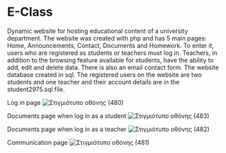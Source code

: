 # E-Class
Dynamic website for hosting educational content of a university department. The website was created with php and
has 5 main pages: Home, Announcements, Contact, Documents and Homework. To enter it, users who are 
registered as students or teachers must log in. Teachers, in addition to the browsing feature available for
students, have the ability to add, edit and delete data. There is also an email contact form. The website database
created in sql. The registered users on the website are two students and one teacher and their account details are 
in the student2975.sql file.

Log in page
![Στιγμιότυπο οθόνης (480)](https://user-images.githubusercontent.com/32638807/193563535-478adbf2-b185-4ea3-8e94-2236059bc354.png)

Documents page when log in as a student
![Στιγμιότυπο οθόνης (483)](https://user-images.githubusercontent.com/32638807/193563862-787b8d91-7d05-4efa-95bd-0a91f752d7f1.png)

Documents page when log in as a teacher
![Στιγμιότυπο οθόνης (482)](https://user-images.githubusercontent.com/32638807/193563929-271e884b-2ad7-4dee-b60f-5601f10cb798.png)

Communication page
![Στιγμιότυπο οθόνης (481)](https://user-images.githubusercontent.com/32638807/193564003-0364dab4-b8d0-4cff-9f8e-301d8f1c6077.png)
